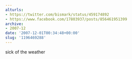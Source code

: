 ```yaml
---
alturls:
- https://twitter.com/bismark/status/459174892
- https://www.facebook.com/17803937/posts/856461951399
archive:
- 2007-12
date: '2007-12-01T00:34:48+00:00'
slug: '1196469288'
---
```


sick of the weather

